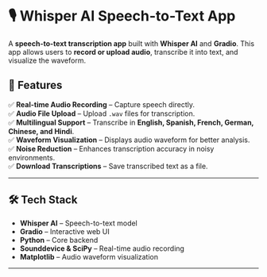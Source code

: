 # 🎙️ Whisper AI Speech-to-Text App  

A **speech-to-text transcription app** built with **Whisper AI** and **Gradio**. This app allows users to **record or upload audio**, transcribe it into text, and visualize the waveform.  

## 🚀 Features  

✅ **Real-time Audio Recording** – Capture speech directly.  
✅ **Audio File Upload** – Upload `.wav` files for transcription.  
✅ **Multilingual Support** – Transcribe in **English, Spanish, French, German, Chinese, and Hindi**.  
✅ **Waveform Visualization** – Displays audio waveform for better analysis.  
✅ **Noise Reduction** – Enhances transcription accuracy in noisy environments.  
✅ **Download Transcriptions** – Save transcribed text as a file.  

---

## 🛠️ Tech Stack  

- **Whisper AI** – Speech-to-text model  
- **Gradio** – Interactive web UI  
- **Python** – Core backend  
- **Sounddevice & SciPy** – Real-time audio recording  
- **Matplotlib** – Audio waveform visualization  

---


